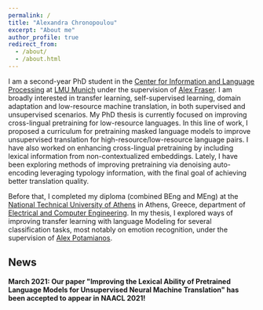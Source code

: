 ```yaml
---
permalink: /
title: "Alexandra Chronopoulou"
excerpt: "About me"
author_profile: true
redirect_from: 
  - /about/
  - /about.html
---
```



I am a second-year PhD student in the [Center for Information and Language Processing](https://www.cis.uni-muenchen.de/) at [LMU Munich](https://www.en.uni-muenchen.de/index.html) under the supervision of [Alex Fraser](https://www.cis.uni-muenchen.de/~fraser/). I am broadly interested in transfer learning, self-supervised learning, domain adaptation and low-resource machine translation, in both supervised and unsupervised scenarios. My PhD thesis is currently focused on improving cross-lingual pretraining for low-resource languages. In this line of work, I proposed a curriculum for pretraining masked language models to improve unsupervised translation for high-resource/low-resource language pairs. I have also worked on enhancing cross-lingual pretraining by including lexical information from non-contextualized embeddings. Lately, I have been exploring methods of improving pretraining via denoising auto-encoding leveraging typology information, with the final goal of achieving better translation quality. 

 Before that, I completed my diploma (combined BEng and MEng) at the [National Technical University of Athens](https://www.ntua.gr/en/) in Athens, Greece, department of [Electrical and Computer Engineering](https://www.ece.ntua.gr/en). In my thesis, I explored ways of improving transfer learning with language Modeling for several classification tasks, most notably on emotion recognition, under the supervision of [Alex Potamianos](https://scholar.google.com/citations?user=pBQViyUAAAAJ&hl=en). 

 <h2>News</h2>

<b>March 2021<b>: Our paper "Improving the Lexical Ability of Pretrained Language Models for Unsupervised Neural Machine Translation" has been accepted to appear in NAACL 2021!
